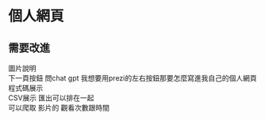 # 個人網頁

## 需要改進
圖片說明 <br>
下一頁按鈕 問chat gpt 我想要用prezi的左右按鈕那要怎麼寫進我自己的個人網頁<br>
程式碼展示 <br>
CSV展示 匯出可以排在一起<br>
可以爬取 影片的 觀看次數跟時間
